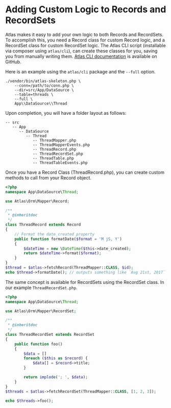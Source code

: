 # Adding Custom Logic to Records and RecordSets

Atlas makes it easy to add your own logic to both Records and RecordSets. To
accomplish this, you need a Record class for custom Record logic, and a
RecordSet class for custom RecordSet logic. The Atlas CLI script
(installable via composer using `atlas/cli`), can create these classes for you,
saving you from manually writing them.
[Atlas CLI documentation](https://github.com/atlasphp/Atlas.Cli/blob/1.x/README.md)
is available on GitHub.

Here is an example using the `atlas/cli` package and the `--full` option.

```
./vendor/bin/atlas-skeleton.php \
    --conn=/path/to/conn.php \
    --dir=src/App/DataSource \
    --table=threads \
    --full \
    App\\DataSource\\Thread
```

Upon completion, you will have a folder layout as follows:

```
-- src
   -- App
      -- DataSource
         -- Thread
            -- ThreadMapper.php
            -- ThreadMapperEvents.php
            -- ThreadRecord.php
            -- ThreadRecordSet.php
            -- ThreadTable.php
            -- ThreadTableEvents.php
```

Once you have a Record Class (ThreadRecord.php), you can create custom methods
to call from your Record object.

```php
<?php
namespace App\DataSource\Thread;

use Atlas\Orm\Mapper\Record;

/**
 * @inheritdoc
 */
class ThreadRecord extends Record
{
    // Format the date_created property
    public function formatDate($format = 'M jS, Y')
    {
        $dateTime = new \DateTime($this->date_created);
        return $dateTime->format($format);
    }
}
$thread = $atlas->fetchRecord(ThreadMapper::CLASS, $id);
echo $thread->formatDate(); // outputs something like `Aug 21st, 2017`
```

The same concept is available for RecordSets using the RecordSet class. In our
example `ThreadRecordSet.php`.

```php
<?php
namespace App\DataSource\Thread;

use Atlas\Orm\Mapper\RecordSet;

/**
 * @inheritdoc
 */
class ThreadRecordSet extends RecordSet
{
    public function foo()
    {
        $data = []
        foreach ($this as $record) {
            $data[] = $record->title;
        }

        return implode('; ', $data);
    }
}
$threads = $atlas->fetchRecordSet(ThreadMapper::CLASS, [1, 2, 3]);

echo $threads->foo();
```
